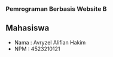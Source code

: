 ### Pemrograman Berbasis Website B

## Mahasiswa
  - Nama : Avryzel Alifian Hakim
  - NPM  : 4523210121
